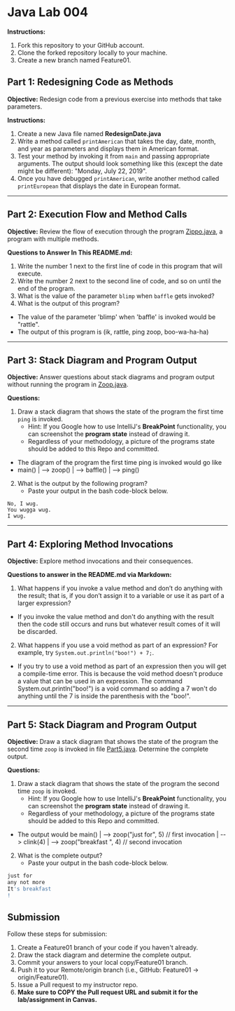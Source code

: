 # Java Lab 004

**Instructions:**
1. Fork this repository to your GitHub account.
2. Clone the forked repository locally to your machine.
3. Create a new branch named Feature01.

## Part 1: Redesigning Code as Methods

**Objective:**
Redesign code from a previous exercise into methods that take parameters.

**Instructions:**
1. Create a new Java file named **RedesignDate.java**
2. Write a method called `printAmerican` that takes the day, date, month, and year as parameters and displays them in American format.
3. Test your method by invoking it from `main` and passing appropriate arguments. The output should look something like this (except the date might be different): "Monday, July 22, 2019".
4. Once you have debugged `printAmerican`, write another method called `printEuropean` that displays the date in European format.

---

## Part 2: Execution Flow and Method Calls

**Objective:**
Review the flow of execution through the program [Zippo.java](src/Zippo.java), a program with multiple methods.

**Questions to Answer In This README.md:**
1. Write the number 1 next to the first line of code in this program that will execute.
2. Write the number 2 next to the second line of code, and so on until the end of the program.
3. What is the value of the parameter `blimp` when `baffle` gets invoked?
4. What is the output of this program?
* The value of the parameter 'blimp' when 'baffle' is invoked would be "rattle".
* The output of this program is (ik, rattle, ping zoop, boo-wa-ha-ha)
---

## Part 3: Stack Diagram and Program Output

**Objective:**
Answer questions about stack diagrams and program output without running the program in [Zoop.java](src/Zoop.java).

**Questions:**
1. Draw a stack diagram that shows the state of the program the first time `ping` is invoked.
    * Hint: If you Google how to use IntelliJ's **BreakPoint** functionality, you can screenshot the **program state** instead of drawing it.
    * Regardless of your methodology, a picture of the programs state should be added to this Repo and committed.
   
* The diagram of the program the first time ping is invoked would go like
* main()
  |
  --> zoop()
  |
  --> baffle()
  |
  --> ping()

2. What is the output by the following program?
    * Paste your output in the bash code-block below.
```
No, I wug.
You wugga wug.
I wug.
```

--- 

## Part 4: Exploring Method Invocations

**Objective:**
Explore method invocations and their consequences.

**Questions to answer in the README.md via Markdown:**
1. What happens if you invoke a value method and don’t do anything with the result; that is, if you don’t assign it to a variable or use it as part of a larger expression?
* If you invoke the value method and don't do anything with the result then the code still occurs and runs but whatever result comes of it will be discarded. 
2. What happens if you use a void method as part of an expression? For example, try `System.out.println("boo!") + 7;`.
* If you try to use a void method as part of an expression then you will get a compile-time error. This is because the void method doesn't produce a value that can be used in an expression. The command System.out.println("boo!") is a void command so adding a 7 won't do anything until the 7 is inside the parenthesis with the "boo!".

---

## Part 5: Stack Diagram and Program Output

**Objective:**
Draw a stack diagram that shows the state of the program the second time `zoop` is invoked in file [Part5.java](src/Part5.java). Determine the complete output.

**Questions:**
1. Draw a stack diagram that shows the state of the program the second time `zoop` is invoked.
    * Hint: If you Google how to use IntelliJ's **BreakPoint** functionality, you can screenshot the **program state** instead of drawing it.
    * Regardless of your methodology, a picture of the programs state should be added to this Repo and committed.
   
* The output would be main()
  |
  --> zoop("just for", 5) // first invocation
  |
  --> clink(4)
  |
  --> zoop("breakfast ", 4) // second invocation

2. What is the complete output?
    * Paste your output in the bash code-block below.
```bash
just for 
any not more 
It's breakfast
!
```

## Submission
Follow these steps for submission:
1. Create a Feature01 branch of your code if you haven't already.
2. Draw the stack diagram and determine the complete output.
3. Commit your answers to your local copy/Feature01 branch.
4. Push it to your Remote/origin branch (i.e., GitHub: Feature01 -> origin/Feature01).
5. Issue a Pull request to my instructor repo.
6. **Make sure to COPY the Pull request URL and submit it for the lab/assignment in Canvas.**